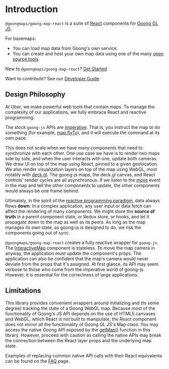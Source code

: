 # Introduction

`@goongmaps/goong-map-react` is a suite of [React](http://facebook.github.io/react/) components for
[Goong GL JS](https://github.com/goong-io/goong-js).

For basemaps:
- You can load map data from Goong's own service.
- You can create and host your own map data using one of the many [open source tools](https://github.com/Goong/awesome-vector-tiles).

New to `@goongmaps/goong-map-react`? [Get Started](/docs/get-started/get-started.md)

Want to contribute? See our [Developer Guide](/docs/contributing)


## Design Philosophy

At Uber, we make powerful web tools that contain maps. To manage the complexity of our applications, we fully embrace React and reactive programming.

The stock `goong-js` APIs are [imperative](https://en.wikipedia.org/wiki/Imperative_programming). That is, you instruct the map to do something (for example, [map.flyTo](https://docs.goong.io/javascript/#map#flyto)), and it will execute the command at its own pace.

This does not scale when we have many components that need to synchronize with each other. One use case we have is to render two maps side by side, and when the user interacts with one, update both cameras. We draw UI on top of the map using React, pinned to a given geolocation. We also render visualization layers on top of the map using WebGL, most notably with [deck.gl](https://deck.gl). The goong-js maps, the deck.gl canvas, and React controls' render cycles are all asynchronous. If we listen to the [move](https://docs.goong.io/javascript/#map.event:move) event in the map and tell the other components to update, the other components would always be one frame behind.

Ultimately, in the spirit of the [reactive programming paradigm](https://en.wikipedia.org/wiki/Reactive_programming), data always flows **down**. In a complex application, any user input or data fetch can affect the rendering of many components. We might store the **source of truth** in a parent component state, or Redux store, or hooks, and let it propagate down to the map as well as its peers. As long as the map manages its own state, as goong-js is designed to do, we risk the components going out of sync.

`@goongmaps/goong-map-react` creates a fully reactive wrapper for `goong-js`. The [InteractiveMap](/docs/api-reference/interactive-map) component is stateless. To move the map camera in anyway, the application must update the component's props. The application can also be confident that the map's camera would never deviate from the props that it's assigned. At first glance, its API may seem verbose to those who come from the imperative world of goong-js. However, it is essential for the correctness of large applications.


## Limitations

This library provides convenient wrappers around initializing and (to some degree) tracking the state of a Goong WebGL map. Because most of the functionality of Goong's JS API depends on the use of HTML5 canvases and WebGL, which React is not built to manipulate, the React component does not mirror all the functionality of Goong GL JS's Map class. You may access the native Goong API exposed by the [getMap()](/docs/api-reference/static-map.md#getmap) function in this library. However, proceed with caution as calling the native APIs may break the connection between the React layer props and the underlying map state.

Examples of replacing common native API calls with their React equivalents can be found on the [FAQ](/docs/get-started/faq.md) page.
